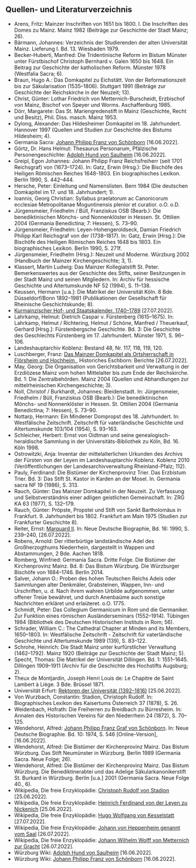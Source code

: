 <h2>Quellen- und Literaturverzeichnis</h2>
<div class="bibliography">
	<ul>
		<li>Arens, Fritz: Mainzer Inschriften von 1651 bis 1800. I. Die Inschriften des Domes zu Mainz. Mainz 1982 (Beiträge zur Geschichte der Stadt Mainz; 26).</li>
		<li>Bärmann, Johannes: Verzeichnis der Studierenden der alten Universität Mainz. Lieferung I. Bd. 13. Wiesbaden 1979.</li>
		<li>Becker-Huberti, Manfred: Die Tridentinische Reform im Bistum Münster unter Fürstbischof Christoph Bernhard v. Galen 1650 bis 1648. Ein Beitrag zur Geschichte der katholischen Reform. Münster 1978 (Westfalia Sacra; 6).</li>
		<li>Braun, Hugo A.: Das Domkapitel zu Eichstätt. Von der Reformationszeit bis zur Säkularisation (1535–1806). Stuttgart 1991 (Beiträge zur Geschichte der Reichskirche in der Neuzeit; 13).</li>
		<li>Christ, Günter: Lothar Friedrich von Metternich-Burscheidt, Erzbischof von Mainz, Bischof von Speyer und Worms. Aschaffenburg 1985.</li>
		<li>Dörr, Margarete: Das St. Mariengredenstift in Mainz (Geschichte, Recht und Besitz), Phil. Diss. masch. Mainz 1953.</li>
		<li>Dylong, Alexander: Das Hildesheimer Domkapitel im 18. Jahrhundert. Hannover 1997 (Quellen und Studien zur Geschichte des Bistums Hildesheim; 4).</li>
		<li>Germania Sacra: <a href="http://personendatenbank.germania-sacra.de/index/gsn/054-01566-001">Johann Philipp Franz von Schönborn</a> [16.06.2022].</li>
		<li>Görtz, Dr. Hans Helmut: Thesaurus Personarum, Pfälzische Personengeschichte: <a href="https://www.thesaurus-personarum.de/download/96/domherren/2002/hund-von-saulheim-adolph.pdf">Adolph Hund von Saulheim</a> [16.06.2022].</li>
		<li>Greipl, Egon Johannes: Johann Philipp Franz Reichsfreiherr (seit 1701 Reichsgraf) von (1673–1724). In: Gatz, Erwin (Hrsg.): Die Bischöfe des Heiligen Römischen Reiches 1648-1803. Ein biographisches Lexikon. Berlin 1990, S. 442–444.</li>
		<li>Hersche, Peter: Einleitung und Namenslisten. Bern 1984 (Die deutschen Domkapitel im 17. und 18. Jahrhundert; 1).</li>
		<li>Ioannis, Georg Christian: Syllabus praelatorum ac Canonicorum ecclesiae Metropolitanae Moguntinensis plenior et curatior. o.O. o.D.</li>
		<li>Jürgensmeier, Friedhelm / Büll, Franziskus OSB (Bearb.): Die benediktinischen Mönchs- und Nonnenklöster in Hessen. St. Ottilien 2004 (Germania Benedictina; 7: Hessen), S. 73–90.</li>
		<li>Jürgensmeier, Friedhelm: Leyen-Hohengeroldseck, Damian Friedrich Philipp Karl Reichsgraf von der (1738–1817). In: Gatz, Erwin [Hrsg.]: Die Bischöfe des Heiligen Römischen Reiches 1648 bis 1803. Ein biographisches Lexikon. Berlin 1990, S. 271f.</li>
		<li>Jürgensmeier, Friedhelm (Hrsg.): Neuzeit und Moderne. Würzburg 2002 (Handbuch der Mainzer Kirchengeschichte; 3, 1).</li>
		<li>Klassert, Martin Ludwig: Das Mainzer Kollegiatstift St. Peter. Bemerkenswertes aus der Geschichte des Stifts, seiner Besitzungen in der Stadt Mainz und seinen Mitgliedern. In: Archiv für hessische Geschichte und Altertumskunde NF 52 (1994), S. 11–138.</li>
		<li>Keussen, Hermann [u.a.]: Die Matrikel der Universität Köln. 8 Bde. Düsseldorf/Bonn 1892–1981 (Publikationen der Gesellschaft für Rheinische Geschichtskunde; 8).</li>
		<li>
			<a href="https://www.dilibri.de/1408118">Kurmainzischer Hof- und Staatskalender. 1740–1789</a> [27.07.2022].</li>
		<li>Lahrkamp, Helmut: Dietrich Caspar v. Fürstenberg (1615–1675). In: Lahrkamp, Helmut / Richtering, Helmut / Schöne, Manfred / Theuerkauf, Gerhard [Hrsg.]: Fürstenbergsche Geschichte. Bd. 3: Die Geschichte des Geschlechts Fürstenberg im 17. Jahrhundert. Münster 1971, S. 96–106.</li>
		<li>Landeshauptarchiv Koblenz: Bestand 48, Nr. 117, 118, 119, 120.</li>
		<li>Luschberger, Franz: <a href="http://www.historische-eschborn.de/berichte/Main-Taunus-Kreis/Mainzer_Domkapitel/body_mainzer_domkapitel.html">Das Mainzer Domkapitel als Ortsherrschaft in Flörsheim und Hochheim </a>, Historiches Eschborn: Berichte [26.07.2022].</li>
		<li>May, Georg: Die Organisation von Gerichtsbarkeit und Verwaltung in der Erzdiözese Mainz vom hohen Mittelalter bis zum Ende der Reichskirche. Bd. 1: Die Zentralbehörden. Mainz 2004 (Quellen und Abhandlungen zur mittelrheinischen Kirchengeschichte; 3).</li>
		<li>Noll, Christof / Burkhardt, Johannes: Bleidenstadt. In: Jürgensmeier, Friedhelm / Büll, Franziskus OSB (Bearb.): Die benediktinischen Mönchs- und Nonnenklöster in Hessen. St. Ottilien 2004 (Germania Benedictina; 7: Hessen), S. 73–90.</li>
		<li>Nottarp, Hermann: Ein Mindener Dompropst des 18. Jahrhundert. In: Westfälische Zeitschrift. Zeitschrift für vaterländische Geschichte und Altertumskunde 103/104 (1954), S. 93–163.</li>
		<li>Schleicher, Herbert: Ernst von Oidtman und seine genealogisch-heraldische Sammlung in der Universitäts-Bibliothek zu Köln, Bd. 16. Köln 1998.</li>
		<li>Ostrowitzki, Anja: Inventar der mittelalterlichen Urkunden des Archivs der Fürsten von der Leyen im Landeshauptarchiv Koblenz. Koblenz 2010 (Veröffentlichungen der Landesarchivverwaltung Rheinland-Pfalz; 112).</li>
		<li>Pauly, Ferdinand: Die Bistümer der Kirchenprovinz Trier. Das Erzbistum Trier. Bd. 3: Das Stift St. Kastor in Karden an der Mosel. In. Germania sacra NF 19 (1986), S. 313.</li>
		<li>Rauch, Günter: Das Mainzer Domkapitel in der Neuzeit. Zu Verfassung und Selbstverständnis einer adligen geistlichen Gemeinschaft. In: ZRG KA 63 (1977), S. 132–179.</li>
		<li>Rauch, Günter: Pröpste, Propstei und Stift von Sankt Bartholomäus in Frankfurt. 9. Jahrhundert bis 1802. Frankfurt am Main 1975 (Studien zur Frankfurter Geschichte 8).</li>
		<li>Reiter, Ernst: <a href="https://www.deutsche-biographie.de/sfz58490.html#ndbcontent_leben">Marquard II</a>. In: Neue Deutsche Biographie, Bd. 16: 1990, S. 239–240, [26.07.2022].</li>
		<li>Robens, Arnold: Der ritterbürtige landständische Adel des Großherzogthums Niederrhein, dargestellt in Wappen und Abstammungen, 2 Bde. Aachen 1818.</li>
		<li>Romberg, Winfried: Germania Sacra. Dritte Folge. Die Bistümer der Kirchenprovinz Mainz. Bd. 8: Das Bistum Würzburg. Die Würzburger Bischöfe von 1684–1746. Berlin 2014.</li>
		<li>Salver, Johann O.: Proben des hohen Teutschen Reichs Adels oder Sammlungen alter Denkmäler, Grabsteinen, Wappen, Inn- und Urschriften, u. d. Nach ihrem wahren Urbilde aufgenommen, unter offener Treüe bewähret, und durch Anenbaüme auch sonstige Nachrichten erkläret und erlaüteret. o.O. 1775.</li>
		<li>Schmidt, Peter: Das Collegium Germanicum in Rom und die Germaniker. Zur Funktion eines römischen Ausländerseminars (1552–1914). Tübingen 1984 (Bibliothek des Deutschen Historischen Instituts in Rom; 56).</li>
		<li>Schrader, William C.: The Cathedral Chapter at Minden and its Members, 1650–1803. In: Westfälische Zeitschrift - Zeitschrift für vaterländische Geschichte und Altertumskunde 1989 (139), S. 83–122.</li>
		<li>Schrohe, Heinrich: Die Stadt Mainz unter kurfürstlicher Verwaltung (1462–1792). Mainz 1920 (Beiträge zur Geschichte der Stadt Mainz; 5).</li>
		<li>Specht, Thomas: Die Matrikel der Universität Dillingen. Bd. 1: 1551–1645. Dillingen 1909–1911 (Archiv für die Geschichte des Hochstifts Augsburg; 2).</li>
		<li>Theux de Montjardin, Joseph Henri Louis de: Le Chapitre de Saint Lambert à Liège. 3 Bde. Brüssel 1871.</li>
		<li>Universität Erfurt: <a href="https://www.uni-erfurt.de/fileadmin/fakultaet/philosophische/Historisches_Seminar/Forschung/Geschichte_der_aelteren_Erfurter_Universitaet/Liste_Rektoren_Universitaet_Erfurt.pdf">Rektoren der Universität (1392–1816)</a> [25.06.2022].</li>
		<li>Von Wurzbach, Constantin: Stadion, Christoph Rudolf. In: Biographisches Lexikon des Kaisertums Österreich 37 (1878), S. 26.</li>
		<li>Weidenbach, Hofrath: Die Freiherren zu Breidbach zu Bürresheim. In: Annalen des Historischen Vereins für den Niederrhein 24 (1872), S. 70–125.</li>
		<li>Wendehorst, Alfred: <a href="https://www.deutsche-biographie.de/pnd118976788.html#ndbcontent">Johann Philipp Franz Graf von Schönborn</a>. In: Neue Deutsche Biographie. Bd. 10: 1974, S. 546 [Online-Version], [16.06.2022].</li>
		<li>Wendehorst, Alfred: Die Bistümer der Kirchenprovinz Mainz. Das Bistum Würzburg. Das Stift Neumünster in Würzburg. Berlin 1989 (Germania Sacra. Neue Folge; 26).</li>
		<li>Wendehorst, Alfred: Die Bistümer der Kirchenprovinz Mainz. Das Bistum Würzburg. Die Benediktinerabtei und das Adelige Säkularkanonikerstift St. Burkard in Würzburg. Berlin [u.a.] 2001 (Germania Sacra. Neue Folge 40., 6).</li>
		<li>Wikipedia, Die freie Enzyklopädie: <a href="https://de.wikipedia.org/wiki/Christoph_Rudolf_von_Stadion">Christoph Rudolf von Stadion</a> [25.06.2022].</li>
		<li>Wikipedia, Die freie Enzyklopädie: <a href="https://de.wikipedia.org/wiki/Heinrich_Ferdinand_von_der_Leyen_zu_Nickenich">Heinrich Ferdinand von der Leyen zu Nickenich</a> [25.06.2022].</li>
		<li>Wikipedia, Die freie Enzyklopädie: <a href="https://de.wikipedia.org/wiki/Hugo_Wolfgang_von_Kesselstatt">Hugo Wolfgang von Kesselstatt</a> [27.07.2022].</li>
		<li>Wikipedia, Die freie Enzyklopädie: <a href="https://de.wikipedia.org/wiki/Johann_von_Heppenheim_genannt_vom_Saal">Johann von Heppenheim genannt vom Saal</a> [26.07.2022].</li>
		<li>Wikipedia, Die freie Enzyklopädie: <a href="https://de.wikipedia.org/wiki/Johann_Wilhelm_Wolff_von_Metternich_zur_Gracht">Johann Wilhelm Wolff von Metternich zur Gracht</a> [26.07.2022].</li>
		<li>Würzburg Wiki: <a href="https://wuerzburgwiki.de/wiki/Adolph_Hund_von_Saulheim">Adolph Hund von Saulheim</a> [16.06.2022].</li>
		<li>Würzburg Wiki: <a href="https://wuerzburgwiki.de/wiki/Johann_Philipp_Franz_von_Schönborn">Johann Philipp Franz von Schönborn</a> [16.06.2022].</li>
	</ul>
</div>
